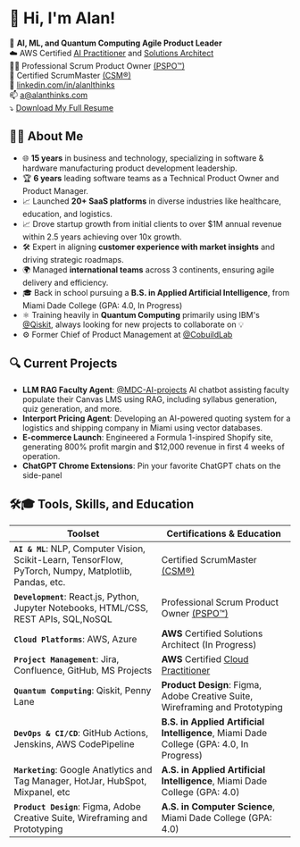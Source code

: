 # 👋 Hi, I'm Alan!

🤖 **AI, ML, and Quantum Computing Agile Product Leader**  
☁️ AWS Certified [AI Practitioner](https://www.credly.com/badges/80ec03b1-55c1-44fd-9002-e2a6eec75bd9) and [Solutions Architect](https://www.credly.com/badges/4500beb6-72e5-46b7-830d-368fa18b850d)<br>
👷‍♂️ Professional Scrum Product Owner [(PSPO™)](https://www.credly.com/badges/f4ea6a0e-9a12-4b68-b262-45ea07ef7706/public_url) <br>
🚧 Certified ScrumMaster [(CSM®)](https://bcert.me/sfsuyyyrq) <br>
💼 [linkedin.com/in/alanlthinks](https://linkedin.com/in/alanthinks) <br>
📫 [a@alanthinks.com](mailto:a@alanthinks.com) <br>
⤵️ [Download My Full Resume](http://bit.ly/alan-guevara-product-manager)

## 👨‍💻 **About Me**
- 🌐 **15 years** in business and technology, specializing in software & hardware manufacturing product development leadership.
- 🏆 **6 years** leading software teams as a Technical Product Owner and Product Manager.
- 📈 Launched **20+ SaaS platforms** in diverse industries like healthcare, education, and logistics.
- 📈 Drove startup growth from initial clients to over $1M annual revenue within 2.5 years achieving over 10x growth.
- 🛠️ Expert in aligning **customer experience with market insights** and driving strategic roadmaps.
- 🌍 Managed **international teams** across 3 continents, ensuring agile delivery and efficiency.
- 🎓 Back in school pursuing a **B.S. in Applied Artificial Intelligence**, from Miami Dade College (GPA: 4.0, In Progress)
- ⚛️ Training heavily in **Quantum Computing** primarily using IBM's [@Qiskit](https://github.com/qiskit), always looking for new projects to collaborate on 💡
- ⚙️ Former Chief of Product Management at [@CobuildLab](https://github.com/cobuildlab)  

## 🔍 **Current Projects**
- **LLM RAG Faculty Agent**: [@MDC-AI-projects](https://github.com/MDC-Ai-Projects) AI chatbot assisting faculty populate their Canvas LMS using RAG, including syllabus generation, quiz generation, and more.
- **Interport Pricing Agent**: Developing an AI-powered quoting system for a logistics and shipping company in Miami using vector databases.
- **E-commerce Launch**: Engineered a Formula 1-inspired Shopify site, generating 800% profit margin and $12,000 revenue in first 4 weeks of operation.
- **ChatGPT Chrome Extensions**: Pin your favorite ChatGPT chats on the side-panel

## 🛠️🎓 Tools, Skills, and Education
| **Toolset** | **Certifications & Education** |
| --- | --- |
| **`AI & ML`**: NLP, Computer Vision, Scikit-Learn, TensorFlow, PyTorch, Numpy, Matplotlib, Pandas, etc. | Certified ScrumMaster [(CSM®)](https://bcert.me/sfsuyyyrq) |
| **`Development`**: React.js, Python, Jupyter Notebooks, HTML/CSS, REST APIs, SQL,NoSQL | Professional Scrum Product Owner [(PSPO™)](https://www.credly.com/badges/f4ea6a0e-9a12-4b68-b262-45ea07ef7706/public_url) |
| **`Cloud Platforms`**: AWS, Azure | **AWS** Certified Solutions Architect (In Progress) | **AWS** Certified [AI Practitioner](https://www.credly.com/badges/80ec03b1-55c1-44fd-9002-e2a6eec75bd9) + [Early Adopter Badge](https://www.credly.com/badges/0ff3f855-7962-4638-880a-ccd0d2e75250) |
| **`Project Management`**: Jira, Confluence, GitHub, MS Projects | **AWS** Certified [Cloud Practitioner](https://www.credly.com/badges/4500beb6-72e5-46b7-830d-368fa18b850d) |
| **`Quantum Computing`**: Qiskit, Penny Lane | **Product Design**: Figma, Adobe Creative Suite, Wireframing and Prototyping 
| **`DevOps & CI/CD`**: GitHub Actions, Jenskins, AWS CodePipeline | **B.S. in Applied Artificial Intelligence**, Miami Dade College (GPA: 4.0, In Progress) |
| **`Marketing`**: Google Anatlytics and Tag Manager, HotJar, HubSpot, Mixpanel, etc | **A.S. in Applied Artificial Intelligence**, Miami Dade College (GPA: 4.0) |
| **`Product Design`**: Figma, Adobe Creative Suite, Wireframing and Prototyping | **A.S. in Computer Science**, Miami Dade College (GPA: 4.0) |


<!--
**AlanThinks/alanthinks** is a ✨ _special_ ✨ repository because its `README.md` (this file) appears on your GitHub profile.

Here are some ideas to get you started:

- 🔭 I’m currently working on ...
- 🌱 I’m currently learning ...
- 👯 I’m looking to collaborate on ...
- 🤔 I’m looking for help with ...
- 💬 Ask me about ...
- 📫 How to reach me: ...
- 😄 Pronouns: ...
- ⚡ Fun fact: ...
-->
